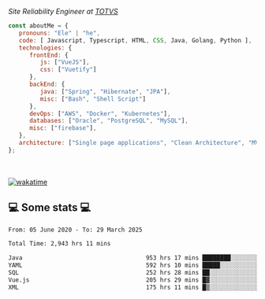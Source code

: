 <p><em>Site Reliability Engineer at <a href="https://www.totvs.com/">TOTVS</a></br>
</em></p>


```javascript
const aboutMe = {
   pronouns: "Ele" | "he",
   code: [ Javascript, Typescript, HTML, CSS, Java, Golang, Python ],
   technologies: {
      frontEnd: {
         js: ["VueJS"],
         css: ["Vuetify"]
      },
      backEnd: {
         java: ["Spring", "Hibernate", "JPA"],
         misc: ["Bash", "Shell Script"]
      },
      devOps: ["AWS", "Docker", "Kubernetes"],
      databases: ["Oracle", "PostgreSQL", "MySQL"],
      misc: ["firebase"],
   },
   architecture: ["Single page applications", "Clean Architecture", "MVC", "Microservices"],
};
```
</br></br>
[![wakatime](https://wakatime.com/badge/user/a3a8ed06-d304-4d6b-bc86-4adc418cdea7.svg)](https://wakatime.com/@a3a8ed06-d304-4d6b-bc86-4adc418cdea7)
<h2>💻 Some stats 💻</h2>

<!--START_SECTION:waka-->

```txt
From: 05 June 2020 - To: 29 March 2025

Total Time: 2,943 hrs 11 mins

Java                                   953 hrs 17 mins ████████░░░░░░░░░░░░░░░░░   32.39 %
YAML                                   592 hrs 10 mins █████░░░░░░░░░░░░░░░░░░░░   20.12 %
SQL                                    252 hrs 28 mins ██░░░░░░░░░░░░░░░░░░░░░░░   08.58 %
Vue.js                                 205 hrs 29 mins █▓░░░░░░░░░░░░░░░░░░░░░░░   06.98 %
XML                                    175 hrs 11 mins █▒░░░░░░░░░░░░░░░░░░░░░░░   05.95 %
```

<!--END_SECTION:waka-->
